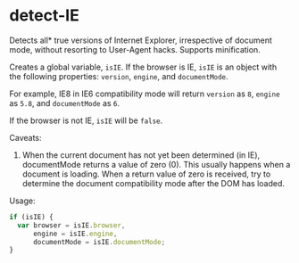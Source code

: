 # detect-IE
Detects all* true versions of Internet Explorer, irrespective of document mode, without resorting to User-Agent hacks. Supports minification.

Creates a global variable, `isIE`. If the browser is IE, `isIE` is an object with the following properties: `version`, `engine`, and `documentMode`.

For example, IE8 in IE6 compatibility mode will return `version` as `8`, `engine` as `5.8`, and `documentMode` as `6`.

If the browser is not IE, `isIE` will be `false`.

Caveats:
1. When the current document has not yet been determined (in IE), documentMode returns a value of zero (0). This usually happens when a document is loading. When a return value of zero is received, try to determine the document compatibility mode after the DOM has loaded.


Usage:

```javascript
if (isIE) {    
  var browser = isIE.browser, 
      engine = isIE.engine, 
      documentMode = isIE.documentMode;
}
```
